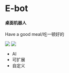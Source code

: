 # E-bot
#### 桌面机器人
Have a good meal/吃一顿好的

![](https://img.shields.io/badge/stars-0k-blue?color=blue)
![](https://img.shields.io/badge/forks-0-green?color=blue)
- AI
- 可扩展
- 自定义



